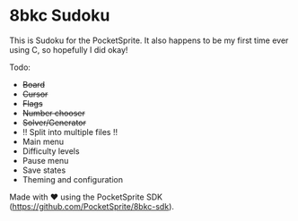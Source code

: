 8bkc Sudoku
===========

This is Sudoku for the PocketSprite. It also happens to be my first time ever using C, so hopefully I did okay!

Todo:
* ~~Board~~
* ~~Cursor~~
* ~~Flags~~
* ~~Number chooser~~
* ~~Solver/Generator~~
* !! Split into multiple files !!
* Main menu
* Difficulty levels
* Pause menu
* Save states
* Theming and configuration

Made with ♥ using the PocketSprite SDK (https://github.com/PocketSprite/8bkc-sdk).
